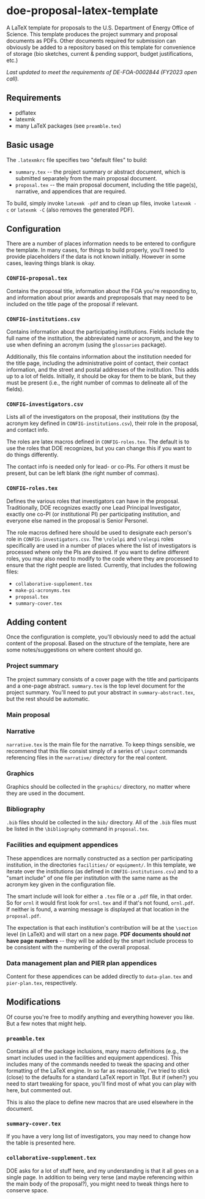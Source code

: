 # doe-proposal-latex-template

A LaTeX template for proposals to the U.S. Department of Energy Office of Science.  This template produces the project summary and proposal documents as PDFs.  Other documents required for submission can obviously be added to a repository based on this template for convenience of storage (bio sketches, current & pending support, budget justifications, etc.)

*Last updated to meet the requirements of DE-FOA-0002844 (FY2023 open call).*

## Requirements

* pdflatex
* latexmk
* many LaTeX packages (see `preamble.tex`)

## Basic usage

The `.latexmkrc` file specifies two "default files" to build:
* `summary.tex` -- the project summary or abstract document, which is submitted separately from the main proposal document.
* `proposal.tex` -- the main proposal document, including the title page(s), narrative, and appendices that are required.

To build, simply invoke `latexmk -pdf`
and to clean up files, invoke `latexmk -c` or `latexmk -C` (also removes the generated PDF).

## Configuration

There are a number of places information needs to be entered to configure the template.  In many cases, for things to build properly, you'll need to provide placeholders if the data is not known initially.  However in some cases, leaving things blank is okay.

### `CONFIG-proposal.tex`

Contains the proposal title, information about the FOA you're responding to, and information about prior awards and preproposals that may need to be included on the title page of the proposal if relevant.

### `CONFIG-institutions.csv`

Contains information about the participating institutions.  Fields include the full name of the institution, the abbreviated name or acronym, and the key to use when defining an acronym (using the `glossaries` package).  

Additionally, this file contains information about the institution needed for the title page, including the administrative point of contact, their contact information, and the street and postal addresses of the institution.  This adds up to a lot of fields.  Initially, it should be okay for them to be blank, but they must be present (i.e., the right number of commas to delineate all of the fields).

### `CONFIG-investigators.csv`

Lists all of the investigators on the proposal, their institutions (by the acronym key defined in `CONFIG-institutions.csv`), their role in the proposal, and contact info.  

The roles are latex macros defined in `CONFIG-roles.tex`.  The default is to use the roles that DOE recognizes, but you can change this if you want to do things differently.

The contact info is needed only for lead- or co-PIs.  For others it must be present, but can be left blank (the right number of commas).

### `CONFIG-roles.tex`

Defines the various roles that investigators can have in the proposal.  Traditionally, DOE recognizes exactly one Lead Principal Investigator, exactly one co-PI (or institutional PI) per participating institution, and everyone else named in the proposal is Senior Personel.

The role macros defined here should be used to designate each person's role in `CONFIG-investigators.csv`.  The `\rolelpi` and `\rolecpi` roles specifically are used in a number of places where the list of investigators is processed where only the PIs are desired. If you want to define different roles, you may also need to modify to the code where they are processed to ensure that the right people are listed.  Currently, that includes the following files:
* `collaborative-supplement.tex`
* `make-pi-acronyms.tex`
* `proposal.tex`
* `summary-cover.tex`

## Adding content

Once the configuration is complete, you'll obviously need to add the actual content of the proposal. Based on the structure of the template, here are some notes/suggestions on where content should go.

### Project summary

The project summary consists of a cover page with the title and participants and a one-page abstract.  `summary.tex` is the top level document for the project summary.  You'll need to put your abstract in `summary-abstract.tex`, but the rest should be automatic.

### Main proposal

### Narrative

`narrative.tex` is the main file for the narrative.  To keep things sensible, we recommend that this file consist simply of a series of `\input` commands referencing files in the `narrative/` directory for the real content.

### Graphics

Graphics should be collected in the `graphics/` directory, no matter where they are used in the document.

### Bibliography

`.bib` files should be collected in the `bib/` directory.  All of the `.bib` files must be listed in the `\bibliography` command in `proposal.tex`.

### Facilities and equipment appendices

These appendices are normally constructed as a section per participating institution, in the directories `facilities/` or `equipment/`.  In this template, we iterate over the institutions (as defined in `CONFIG-institutions.csv`) and to a "smart include" of one file per institution with the same name as the acronym key given in the configuration file.

The smart include will look for either a `.tex` file or a `.pdf` file, in that order.  So for `ornl` it would first look for `ornl.tex` and if that's not found, `ornl.pdf`.  If neither is found, a warning message is displayed at that location in the `proposal.pdf`.

The expectation is that each institution's contribution will be at the `\section` level (in LaTeX) and will start on a new page.  **PDF documents should *not* have page numbers** -- they will be added by the smart include process to be consistent with the numbering of the overall proposal.

### Data management plan and PIER plan appendices

Content for these appendices can be added directly to `data-plan.tex` and `pier-plan.tex`, respectively.

## Modifications

Of course you're free to modify anything and everything however you like.  But a few notes that might help.

### `preamble.tex`

Contains all of the package inclusions, many macro definitions (e.g., the smart includes used in the facilities and equipment appendices).  This includes many of the commands needed to tweak the spacing and other formatting of the LaTeX engine.  In so far as reasonable, I've tried to stick (close) to the defaults for a standard LaTeX report in 11pt.  But if (when?) you need to start tweaking for space, you'll find most of what you can play with here, but commented out.

This is also the place to define new macros that are used elsewhere in the document.

### `summary-cover.tex`

If you have a very long list of investigators, you may need to change how the table is presented here.

### `collaborative-supplement.tex`

DOE asks for a lot of stuff here, and my understanding is that it all goes on a single page.  In addition to being very terse (and maybe referencing within the main body of the proposal?), you might need to tweak things here to conserve space.
